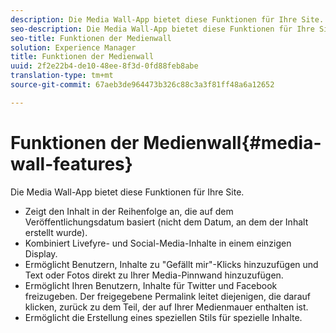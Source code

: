 ```yaml
---
description: Die Media Wall-App bietet diese Funktionen für Ihre Site.
seo-description: Die Media Wall-App bietet diese Funktionen für Ihre Site.
seo-title: Funktionen der Medienwall
solution: Experience Manager
title: Funktionen der Medienwall
uuid: 2f2e22b4-de10-48ee-8f3d-0fd88feb8abe
translation-type: tm+mt
source-git-commit: 67aeb3de964473b326c88c3a3f81ff48a6a12652

---
```



# Funktionen der Medienwall{#media-wall-features}

Die Media Wall-App bietet diese Funktionen für Ihre Site.



* Zeigt den Inhalt in der Reihenfolge an, die auf dem Veröffentlichungsdatum basiert (nicht dem Datum, an dem der Inhalt erstellt wurde).
* Kombiniert Livefyre- und Social-Media-Inhalte in einem einzigen Display.
* Ermöglicht Benutzern, Inhalte zu "Gefällt mir"-Klicks hinzuzufügen und Text oder Fotos direkt zu Ihrer Media-Pinnwand hinzuzufügen.
* Ermöglicht Ihren Benutzern, Inhalte für Twitter und Facebook freizugeben. Der freigegebene Permalink leitet diejenigen, die darauf klicken, zurück zu dem Teil, der auf Ihrer Medienmauer enthalten ist.
* Ermöglicht die Erstellung eines speziellen Stils für spezielle Inhalte.


